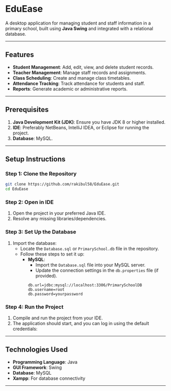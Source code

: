 # EduEase
A desktop application for managing student and staff information in a primary school, built using **Java Swing** and integrated with a relational database.

---

## Features
- **Student Management**: Add, edit, view, and delete student records.
- **Teacher Management**: Manage staff records and assignments.
- **Class Scheduling**: Create and manage class timetables.
- **Attendance Tracking**: Track attendance for students and staff.
- **Reports**: Generate academic or administrative reports.

---

## Prerequisites
1. **Java Development Kit (JDK)**: Ensure you have JDK 8 or higher installed.
2. **IDE**: Preferably NetBeans, IntelliJ IDEA, or Eclipse for running the project.
3. **Database**: MySQL.

---

## Setup Instructions

### Step 1: Clone the Repository
```bash
git clone https://github.com/rakibul58/EduEase.git
cd EduEase
```

### Step 2: Open in IDE
1. Open the project in your preferred Java IDE.
2. Resolve any missing libraries/dependencies.

### Step 3: Set Up the Database
1. Import the database:
   - Locate the `Database.sql` or `PrimarySchool.db` file in the repository.
   - Follow these steps to set it up:
     - **MySQL**:
       - Import the `Database.sql` file into your MySQL server.
       - Update the connection settings in the `db.properties` file (if provided).
       ```properties
       db.url=jdbc:mysql://localhost:3306/PrimarySchoolDB
       db.username=root
       db.password=yourpassword
       ```

### Step 4: Run the Project
1. Compile and run the project from your IDE.
2. The application should start, and you can log in using the default credentials:

---

## Technologies Used
- **Programming Language**: Java
- **GUI Framework**: Swing
- **Database**: MySQL
- **Xampp**: For database connectivity

---
